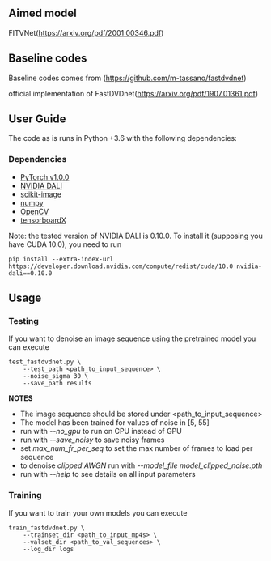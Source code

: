 ## Aimed model
FITVNet(https://arxiv.org/pdf/2001.00346.pdf)

## Baseline codes

Baseline codes comes from (https://github.com/m-tassano/fastdvdnet)

official implementation of FastDVDnet(https://arxiv.org/pdf/1907.01361.pdf)

## User Guide

The code as is runs in Python +3.6 with the following dependencies:

### Dependencies
* [PyTorch v1.0.0](http://pytorch.org/)
* [NVIDIA DALI](https://github.com/NVIDIA/DALI)
* [scikit-image](http://scikit-image.org/)
* [numpy](https://www.numpy.org/)
* [OpenCV](https://pypi.org/project/opencv-python/)
* [tensorboardX](https://github.com/lanpa/tensorboardX/)

Note: the tested version of NVIDIA DALI is 0.10.0. To install it (supposing you have CUDA 10.0), you need to run

```
pip install --extra-index-url https://developer.download.nvidia.com/compute/redist/cuda/10.0 nvidia-dali==0.10.0 
```

## Usage

### Testing

If you want to denoise an image sequence using the pretrained model you can execute

```
test_fastdvdnet.py \
	--test_path <path_to_input_sequence> \
	--noise_sigma 30 \
	--save_path results
```

**NOTES**
* The image sequence should be stored under <path_to_input_sequence>
* The model has been trained for values of noise in [5, 55]
* run with *--no_gpu* to run on CPU instead of GPU
* run with *--save_noisy* to save noisy frames
* set *max_num_fr_per_seq* to set the max number of frames to load per sequence
* to denoise _clipped AWGN_ run with *--model_file model_clipped_noise.pth*
* run with *--help* to see details on all input parameters

### Training

If you want to train your own models you can execute

```
train_fastdvdnet.py \
	--trainset_dir <path_to_input_mp4s> \
	--valset_dir <path_to_val_sequences> \
	--log_dir logs
```
